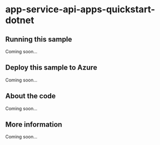 # app-service-api-apps-quickstart-dotnet

## Running this sample
Coming soon...
## Deploy this sample to Azure
Coming soon...
## About the code
Coming soon...
## More information
Coming soon...